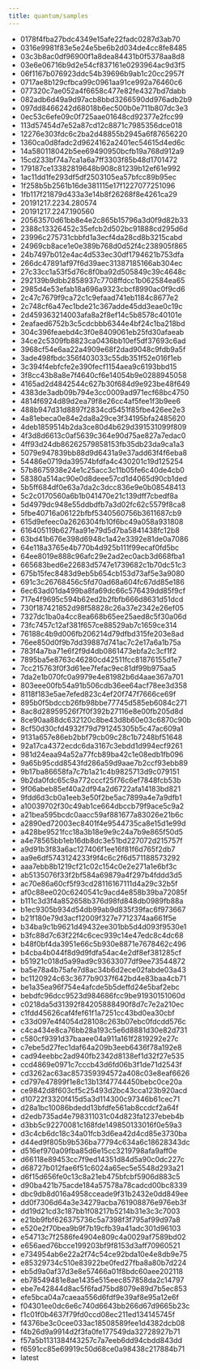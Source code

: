 ```yaml
---
title: quantum/samples
---
```

- 0178f4fba27bdc4349e15afe22fadc0287d3ab70
- 0316e9981f83e5e24e5be6b2d034de4cc8fe8485
- 03c3b8ac0df96900f1a8dea84431b0f5378aa8d8
- 03e6e06716b9d2e54cf837161e0293964ac9d3f5
- 06f1167b076923ddc54b39696b9ab1c20cc2957f
- 0717ae8b129cfbca99c0961aa91ce992a76460c6
- 077320c7ae052a4f6658c477e82fe4327bd7dabb
- 082adb6d49a9d97acb8bbd3266590dd976adb2b9
- 097dd8466242d68018b6ec500b0e711b807dc3e3
- 0ec53c6efe09c0f725aae01648cd92377e2fcc99
- 113d57454d7e52a87cd12c8871c7985356dce018
- 12276e303fdc6c2ba2d48855b2945a6f87656220
- 1360ca0d8fadc2d9624162a2401ec54615d4ed6c
- 14a580118042b5ee69490950bcfb19a768d912a9
- 15cd233bf74a7ca1a6a7ff3303f85b48d1701472
- 179187ce13382819648b908c81239b12ef61e992
- 1ac11dd1fe293df5df2503105ea57bfcc89b95ec
- 1f258b5b2561b16de381115e17f1227077251096
- 1fb117f21879d433a3e14b8f26268f8e4261ca29
- 20191217.2234.280574
- 20191217.2247.190560
- 20563570d61bb8e4e2c865b15796a3d0f9d82b33
- 2388c13326452c35efcb2d502bc91888cd295d6d
- 23996c275731cbbfd1a3ecf4da28cd8b3215cabd
- 24969cb8ace1e0e389b768d0d52f4c238905f865
- 24b7497b012e4ac4d533ec30df1794621b753dfa
- 266dc47891af97f6d39aec31387185166ab304ec
- 27c33cc1a53f5d76c8f0ba92d505849c39c4648c
- 292139b9dbb2858937c7708ffdcc1b062584ea65
- 2985d4e53efab18a696a9323cbcf8990ac0f9cd6
- 2c47c7679f9ca72c1c9efaad741eb1184c8677e2
- 2c748cf6a47ec1bde21c367adde45dd3eae0c19c
- 2d459363214003afa8a2f8ef14c5b8578c40101e
- 2eafaed6752b3c5cdcbbb6344e4bf24c1ba218bd
- 304c396feaebd4c3f0e8409061eb25fd30afaeab
- 34ce2c5309fb8823ca0436bb10ef5df37693c6ad
- 3968cf54e6aa22a4909e68f2dad9048c9fdb9a5f
- 3ade498fbdc356f403033c55db351f52e016f1eb
- 3c394f4ebfcfe2e390fecf1154aea9c6193bbd15
- 3f8cc43b8a8e7f4640cf6e14054b9e0288945058
- 4165ad2d4842544c627b30f684d9e923be48f649
- 4383de3adb09b794e3cc0009ad971ecf68bc4750
- 4814f6924d89d2ea79f8e26cc4af5fee1f3b9ee6
- 488b947d31d8897f2834cd5451f85fbe426ee2e3
- 4a81ebeca0e84e2da8a29ce3f34195bfa2485620
- 4deb1859514b2da3ce80d4b629d391531099f809
- 4f3d8d6613c0af5639c364e90d75ae827a7edac0
- 4ff93d24db86262579858153fb35db23da9ca1a3
- 5079e947839bb88d9d6431a9e37add63f4f6eba8
- 54486e0719da39574bfdfa4c430201c19d125254
- 57b8675938e24e1c25acc3c11b05fe6c40de4cb0
- 58380a514ac90e0d8deee57cd1d4065d90cb1ded
- 5b5ff684df0e63a7da2c3dcc836e9e0b08548413
- 5c2c0170560a6b1b041470e21c139dff7cbedf8a
- 5d4979dc948e55ddbdfb7a3d02fc62c5579f8ca8
- 5fbe40716a06122bfbf5340560756b3611687cb9
- 615d9efeec0a2626304fb10f6bc49a058a931808
- 616405119b627faa91e79d5d7ba5841438fc12b8
- 63bd41b676e398d6948c1a42e3392e81de0a7086
- 64e118a3765e4b770b4d925b111f99ecaf0fd5bc
- 64ee8019e888c96afc29e2ad2ec0acb3d668fba1
- 665683bed6e22683d5747e1739682c1b70dc51c3
- 675b15fec8483d9eb5b654cb153d73af5e3a9080
- 691c3c26768456c5fd70ad68a604fc67dd85e186
- 6ec63ad01da499ba8fa69dc66c576439dd85f9cf
- 717e4f9695c594b62ed2b2fbfb666d8631d51dcd
- 730f187421852d98f58828c26a37e2342e26ef05
- 7327dc1ba0a4cc8ea668b65ee25aed8c5f30a06d
- 73fc7457c12af381f657ce88529ab7c1659ce314
- 76188c4b9d006fb206214d79dfbd315fe203e8ad
- 76ee850d0f9b7dd39887d741ac7c2e17a6a1b75a
- 783f4a7ba71e6f2f9d4db0861473ebfa2c3cf1f2
- 7895ba5e8763c46280cd42511fcc81876155d1e7
- 7cc215763f0f3d61ee7fefac9ec81df99b975aa5
- 7da2e1b070fc0a9979e4e81982b6d4aae367a701
- 803eee00fb54a91b506cdb36ee64acf78ee3d358
- 8118f183e5ae7efed823c4ef20f747f7666ce69f
- 895b0f5bdccb26fb98bbe77745d585eb6084c271
- 8ac8d28959526f7f0f392b27116e8e00fb205d8d
- 8ce90aa88dc632120c8be43d8b60e03c6870c90b
- 8cf50d30cfd4932f79d791245305b5c47ac609a1
- 9131a657e86eb2bbf79cb09c28c1b7248bf51648
- 92a17ca4372ecdc6da3167c3ebdd1d994ecf9261
- 981d24eaa94a52a77fcb89ba42c1e08edb1fb096
- 9a65b95cdd8543fd286a59d9aae7b2ccf93ebb89
- 9b17ba86658fa7c7b1a21c4b9825713d9c079151
- 9b2da0fdc65c9a772cccf25f76c6ef7848fcb53b
- 9f06abeb85ef40a2df94a2d6722afa14183bd821
- 9fdd6d3cb0a1eeb3e50f2be5ac7899a4e7a9dfb1
- a10039702f30c49ab1ce664dbccb79f9ace5c9a2
- a21bea595bcdc0aacc59af881677a83026e21b6c
- a2890ed72003ec8401f4e9544735ca8e15d1e99d
- a428be9521fcc18a3b18e9e9c24a7b9e865f50d5
- a4e78565bb1eb16db8dc3e51bd227072d215757f
- a9d91b3f83a6ac127406f1ee16f81f6d765f2db7
- aa9e6df5743124233f9f4c6c2f6d571188573292
- aaa7ebb8b1219cf21c02c154c0e2e271a1e6bf3c
- ab5135076f33f2bf584a69879a4f297b4fddd3d5
- ac70e86a60cf5f93cd28116167111d4a29c32b5f
- af0c88ee020c6240541c9acd4e858b39ba72085f
- b111c3d3f4a852658b376d98fd848db0989fb88a
- b1ec9305b934d54db99ab9d835f39fac6f973667
- b21f180e79d3acf12009f327e7712374aa661f5e
- b34ba9c1b9621d49432ee301bb5d4d093f9530e1
- b3fc88d7c63f22f4c6cec939c14e47edc8c4dc68
- b48f0bf4da3951e66c5b930e8871e7678462c496
- b4cba4b044f8d9d9fdfa54ac4e2df8ef381285cf
- b51921c018d5a99ad9c93633077df9ee73544872
- ba5e78a4b75afe7d8ac34b6d2ece02fabde03a43
- bc1120924c63c3677b9037f642bd4e83baa4cb71
- be1a35ea96f754e4afcde5b5deffd24e5baf2ebc
- bebdfc96dcc9523d984686fcc9be91930151060d
- c0218da5d31392f84205888490f8d7c7e2a210ec
- c1fdd45626caf4fef61f1a7251cc43bd0ea30cbf
- c33d097e4f4054d28108c263b07ebc0fdcdd576c
- c4ca434e8ca76bb28a193c5e6d8881d30e82d731
- c580cf9391d37baaee04a911a161f2819292e27c
- c7ebe5d27fec1daf64a209b3eeb6436f78a192e8
- cad94eebbc2ad940fb2342d8138ef1d32f27e535
- ccd4869e0971c7cccb43d6fd06b3f1de71d2543f
- cd3262ac63ac857359394572a408c03e8eaf6626
- cd797e47899f1e8c13b13f47744450bebc0ce20a
- ce9842d8f603cf5c25493d2bc43cca123b920acd
- d10722f3320f415d5a3d114300c97346b61cec71
- d28a1bc10086bdedd13bfdfe561ab8ccdcf2a64f
- d2edb735ad4e798311031c04d823fa1237ebeb4b
- d3bb5c92270081c168fde149850133016f0e59a3
- d3c4cb6dc18c34a01fcb3d6ea42d4cd85e3730ba
- d44ed9f805b9b536ba77794c634a6c18628343dc
- d516ef970a09fba85d6e15cc3219798afa9aff0e
- d66118e89453cc7f9ed14351d84d5a90c0dc227c
- d68727b012fae6f51c6024a65ec5e5548d293a21
- d6f15d656fe0c13c8a21eb475bfcbf5906d883c5
- d90ba421b75acde184a57578a78cadcd00bc8339
- dbc9db8d016a4958cceade9f31b2432e0dd849ee
- dd0f7306d64a3e34279acba761908876e976eb3f
- dd19d21cd3c187bb1f08217b5214b31e3c3c7003
- e21bb9fbf626375736c5a7398f3f795af99d97a8
- e520e2f70bea9b9f7b19cfb39a41adc301d96103
- e54713c7f2586fe4904e809c4a0029af7589bd02
- e656aed76bcce199203bf9f8153d3aff70960521
- e734954ab6e22a2f74c54ce92bda10e4e8db9e75
- e85329734c510e83922be0fed27fba8a80b7d224
- eb5d9a0af37d3e8e57466a01f8bdc60aee202118
- eb78549481e8ae1435e515eec857858da2c14797
- ebe7e42844d8ac5f6fad75bd8079e89d7b5ec853
- efe5bca04a7caeaa556d6fdf9e39af8e95a12e6f
- f04301ee0dc6e6c740d6643bb266d67d9665b23c
- f1c01f0b4637f79fd0ccd08ec211ed134145745f
- f4376be3c0cee033ac18508589fee1d4382dcb08
- f4b26d9a9914d2f3fa0fe177549da32728927b71
- f57a5b1131384f43257c7a7eeb6dd94cbdd843dd
- f6591cc85e69919c50d68ce0a98438c217884b71
- latest

